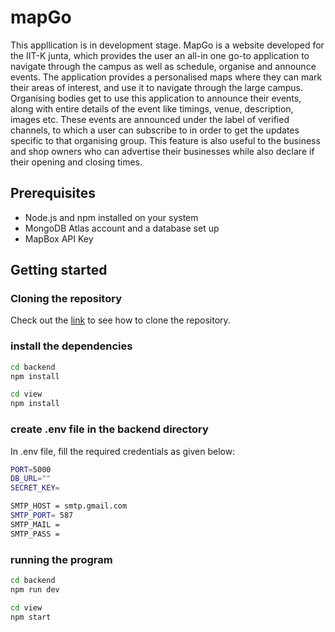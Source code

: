 # mapGo
This appllication is in development stage.
MapGo is a website developed for the IIT-K junta, which provides the user an all-in one go-to application to navigate through the campus as well as schedule, organise 
and announce events.
The application provides a personalised maps where they can mark their areas of 
interest, and use it to navigate through the large campus.
Organising bodies get to use this application to announce their events, along with 
entire details of the event like timings, venue, description, images etc.
These events are announced under the label of verified channels, to which a user 
can subscribe to in order to get the updates specific to that organising group.
This feature is also useful to the business and shop owners who can advertise their 
businesses while also declare if their opening and closing times.

## Prerequisites
* Node.js and npm installed on your system
* MongoDB Atlas account and a database set up
* MapBox API Key

## Getting started
### Cloning the repository
Check out the [link](https://support.atlassian.com/bitbucket-cloud/docs/clone-a-git-repository/) to see how to clone the repository.

### install the dependencies
```bash
cd backend
npm install
```
```bash
cd view
npm install
```
### create .env file in the backend directory
<!-- Following the .env.example file, fill in the required credentials. -->

In .env file, fill the required credentials as given below:
```bash 
PORT=5000
DB_URL=""
SECRET_KEY=

SMTP_HOST = smtp.gmail.com
SMTP_PORT= 587
SMTP_MAIL = 
SMTP_PASS = 
```

### running the program
```bash
cd backend
npm run dev
```
```bash
cd view
npm start
```
